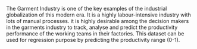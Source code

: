 The Garment Industry is one of the key examples of the industrial globalization of this modern era. It is a
highly labour-intensive industry with lots of manual processes. it is highly desirable among the decision
makers in the garments industry to track, analyse and predict the productivity performance of the
working teams in their factories. This dataset can be used for regression purpose by predicting the
productivity range (0-1).

